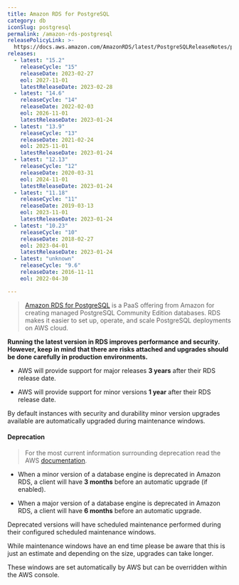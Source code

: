 ```yaml
---
title: Amazon RDS for PostgreSQL
category: db
iconSlug: postgresql
permalink: /amazon-rds-postgresql
releasePolicyLink: >-
  https://docs.aws.amazon.com/AmazonRDS/latest/PostgreSQLReleaseNotes/postgresql-release-calendar.html
releases:
  - latest: "15.2"
    releaseCycle: "15"
    releaseDate: 2023-02-27
    eol: 2027-11-01
    latestReleaseDate: 2023-02-28
  - latest: "14.6"
    releaseCycle: "14"
    releaseDate: 2022-02-03
    eol: 2026-11-01
    latestReleaseDate: 2023-01-24
  - latest: "13.9"
    releaseCycle: "13"
    releaseDate: 2021-02-24
    eol: 2025-11-01
    latestReleaseDate: 2023-01-24
  - latest: "12.13"
    releaseCycle: "12"
    releaseDate: 2020-03-31
    eol: 2024-11-01
    latestReleaseDate: 2023-01-24
  - latest: "11.18"
    releaseCycle: "11"
    releaseDate: 2019-03-13
    eol: 2023-11-01
    latestReleaseDate: 2023-01-24
  - latest: "10.23"
    releaseCycle: "10"
    releaseDate: 2018-02-27
    eol: 2023-04-01
    latestReleaseDate: 2023-01-24
  - latest: "unknown"
    releaseCycle: "9.6"
    releaseDate: 2016-11-11
    eol: 2022-04-30

---
```


> [Amazon RDS for PostgreSQL](https://aws.amazon.com/rds/postgresql) is a PaaS offering from Amazon for
> creating managed PostgreSQL Community Edition databases. RDS makes it easier to set up, operate, and
> scale PostgreSQL deployments on AWS cloud.

**Running the latest version in RDS improves performance and security.
However, keep in mind that there are risks attached and
upgrades should be done carefully in production environments.**

- AWS will provide support for major releases **3 years** after their RDS release date.

- AWS will provide support for minor versions **1 year** after their RDS release date.

By default instances with security and durability minor version upgrades available are
automatically upgraded during maintenance windows.

#### Deprecation

> For the most current information surrounding deprecation read the AWS
> [documentation](https://aws.amazon.com/rds/faqs/#What_happens_when_an_Amazon_RDS_DB_engine_version_is_deprecated.3F).

- When a minor version of a database engine is deprecated in Amazon RDS,
a client will have **3 months** before an automatic upgrade (if enabled).

- When a major version of a database engine is deprecated in Amazon RDS,
a client will have **6 months** before an automatic upgrade.

Deprecated versions will have scheduled maintenance performed during their configured
scheduled maintenance windows. 

While maintenance windows have an end time please be aware that this is just an estimate and
depending on the size, upgrades can take longer.

These windows are set automatically by AWS but can be overridden within the AWS console.
